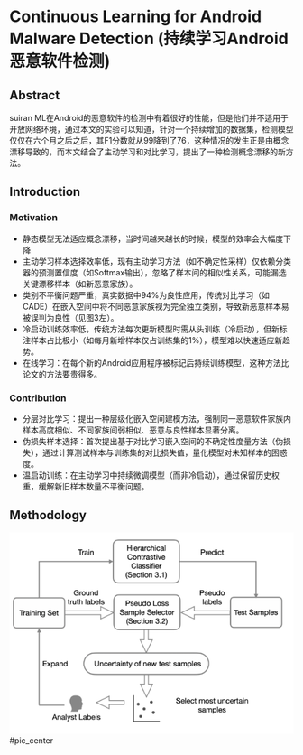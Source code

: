 # Continuous Learning for Android Malware Detection (持续学习Android恶意软件检测)
## Abstract
suiran ML在Android的恶意软件的检测中有着很好的性能，但是他们并不适用于开放网络环境，通过本文的实验可以知道，针对一个持续增加的数据集，检测模型仅仅在六个月之后之后，其F1分数就从99降到了76，这种情况的发生正是由概念漂移导致的，而本文结合了主动学习和对比学习，提出了一种检测概念漂移的新方法。  
## Introduction  
### Motivation  
- 静态模型无法适应概念漂移，当时间越来越长的时候，模型的效率会大幅度下降  
- 主动学习样本选择效率低，现有主动学习方法（如不确定性采样）仅依赖分类器的预测置信度（如Softmax输出），忽略了样本间的相似性关系，可能漏选关键漂移样本（如新恶意家族）。    
- 类别不平衡问题严重，真实数据中94%为良性应用，传统对比学习（如CADE）在嵌入空间中将不同恶意家族视为完全独立类别，导致新恶意样本易被误判为良性（见图3左）。 
- 冷启动训练效率低，传统方法每次更新模型时需从头训练（冷启动），但新标注样本占比极小（如每月新增样本仅占训练集的1%），模型难以快速适应新趋势。
- 在线学习：在每个新的Android应用程序被标记后持续训练模型，这种方法比论文的方法要贵得多。 
### Contribution    
- 分层对比学习：提出一种层级化嵌入空间建模方法，强制同一恶意软件家族内样本高度相似、不同家族间弱相似、恶意与良性样本显著分离。
- 伪损失样本选择：首次提出基于对比学习嵌入空间的不确定性度量方法（伪损失），通过计算测试样本与训练集的对比损失值，量化模型对未知样本的困惑度。
- 温启动训练：在主动学习中持续微调模型（而非冷启动），通过保留历史权重，缓解新旧样本数量不平衡问题。
## Methodology
![框架图](https://github.com/makabal/paper/blob/main/tupian/%E5%B1%8F%E5%B9%95%E6%88%AA%E5%9B%BE%202025-03-27%20193153.png?raw=true) #pic_center
